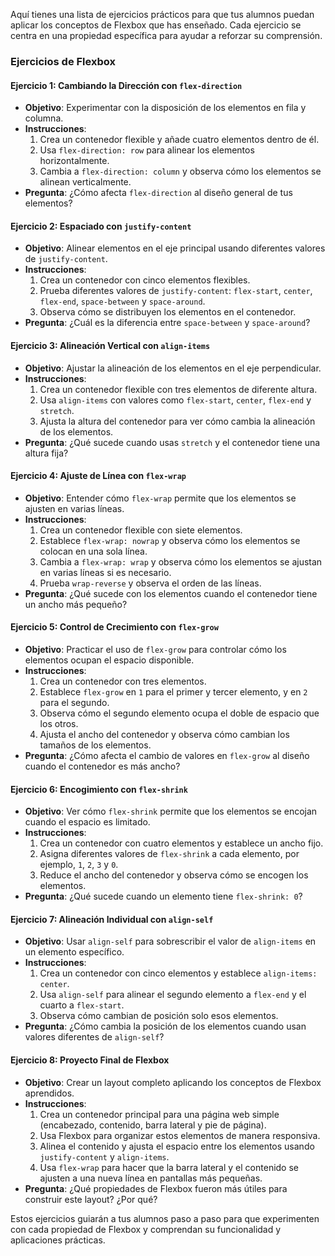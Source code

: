 Aquí tienes una lista de ejercicios prácticos para que tus alumnos puedan aplicar los conceptos de Flexbox que has enseñado. Cada ejercicio se centra en una propiedad específica para ayudar a reforzar su comprensión.

### Ejercicios de Flexbox

#### **Ejercicio 1: Cambiando la Dirección con `flex-direction`**

- **Objetivo**: Experimentar con la disposición de los elementos en fila y columna.
- **Instrucciones**:
  1. Crea un contenedor flexible y añade cuatro elementos dentro de él.
  2. Usa `flex-direction: row` para alinear los elementos horizontalmente.
  3. Cambia a `flex-direction: column` y observa cómo los elementos se alinean verticalmente.
- **Pregunta**: ¿Cómo afecta `flex-direction` al diseño general de tus elementos?

#### **Ejercicio 2: Espaciado con `justify-content`**

- **Objetivo**: Alinear elementos en el eje principal usando diferentes valores de `justify-content`.
- **Instrucciones**:
  1. Crea un contenedor con cinco elementos flexibles.
  2. Prueba diferentes valores de `justify-content`: `flex-start`, `center`, `flex-end`, `space-between` y `space-around`.
  3. Observa cómo se distribuyen los elementos en el contenedor.
- **Pregunta**: ¿Cuál es la diferencia entre `space-between` y `space-around`?

#### **Ejercicio 3: Alineación Vertical con `align-items`**

- **Objetivo**: Ajustar la alineación de los elementos en el eje perpendicular.
- **Instrucciones**:
  1. Crea un contenedor flexible con tres elementos de diferente altura.
  2. Usa `align-items` con valores como `flex-start`, `center`, `flex-end` y `stretch`.
  3. Ajusta la altura del contenedor para ver cómo cambia la alineación de los elementos.
- **Pregunta**: ¿Qué sucede cuando usas `stretch` y el contenedor tiene una altura fija?

#### **Ejercicio 4: Ajuste de Línea con `flex-wrap`**

- **Objetivo**: Entender cómo `flex-wrap` permite que los elementos se ajusten en varias líneas.
- **Instrucciones**:
  1. Crea un contenedor flexible con siete elementos.
  2. Establece `flex-wrap: nowrap` y observa cómo los elementos se colocan en una sola línea.
  3. Cambia a `flex-wrap: wrap` y observa cómo los elementos se ajustan en varias líneas si es necesario.
  4. Prueba `wrap-reverse` y observa el orden de las líneas.
- **Pregunta**: ¿Qué sucede con los elementos cuando el contenedor tiene un ancho más pequeño?

#### **Ejercicio 5: Control de Crecimiento con `flex-grow`**

- **Objetivo**: Practicar el uso de `flex-grow` para controlar cómo los elementos ocupan el espacio disponible.
- **Instrucciones**:
  1. Crea un contenedor con tres elementos.
  2. Establece `flex-grow` en `1` para el primer y tercer elemento, y en `2` para el segundo.
  3. Observa cómo el segundo elemento ocupa el doble de espacio que los otros.
  4. Ajusta el ancho del contenedor y observa cómo cambian los tamaños de los elementos.
- **Pregunta**: ¿Cómo afecta el cambio de valores en `flex-grow` al diseño cuando el contenedor es más ancho?

#### **Ejercicio 6: Encogimiento con `flex-shrink`**

- **Objetivo**: Ver cómo `flex-shrink` permite que los elementos se encojan cuando el espacio es limitado.
- **Instrucciones**:
  1. Crea un contenedor con cuatro elementos y establece un ancho fijo.
  2. Asigna diferentes valores de `flex-shrink` a cada elemento, por ejemplo, `1`, `2`, `3` y `0`.
  3. Reduce el ancho del contenedor y observa cómo se encogen los elementos.
- **Pregunta**: ¿Qué sucede cuando un elemento tiene `flex-shrink: 0`?

#### **Ejercicio 7: Alineación Individual con `align-self`**

- **Objetivo**: Usar `align-self` para sobrescribir el valor de `align-items` en un elemento específico.
- **Instrucciones**:
  1. Crea un contenedor con cinco elementos y establece `align-items: center`.
  2. Usa `align-self` para alinear el segundo elemento a `flex-end` y el cuarto a `flex-start`.
  3. Observa cómo cambian de posición solo esos elementos.
- **Pregunta**: ¿Cómo cambia la posición de los elementos cuando usan valores diferentes de `align-self`?

#### **Ejercicio 8: Proyecto Final de Flexbox**

- **Objetivo**: Crear un layout completo aplicando los conceptos de Flexbox aprendidos.
- **Instrucciones**:
  1. Crea un contenedor principal para una página web simple (encabezado, contenido, barra lateral y pie de página).
  2. Usa Flexbox para organizar estos elementos de manera responsiva.
  3. Alinea el contenido y ajusta el espacio entre los elementos usando `justify-content` y `align-items`.
  4. Usa `flex-wrap` para hacer que la barra lateral y el contenido se ajusten a una nueva línea en pantallas más pequeñas.
- **Pregunta**: ¿Qué propiedades de Flexbox fueron más útiles para construir este layout? ¿Por qué?

Estos ejercicios guiarán a tus alumnos paso a paso para que experimenten con cada propiedad de Flexbox y comprendan su funcionalidad y aplicaciones prácticas.
